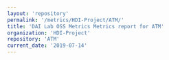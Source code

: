 ```yaml
---
layout: 'repository'
permalink: '/metrics/HDI-Project/ATM/'
title: 'DAI Lab OSS Metrics Metrics report for ATM'
organization: 'HDI-Project'
repository: 'ATM'
current_date: '2019-07-14'
---
```

